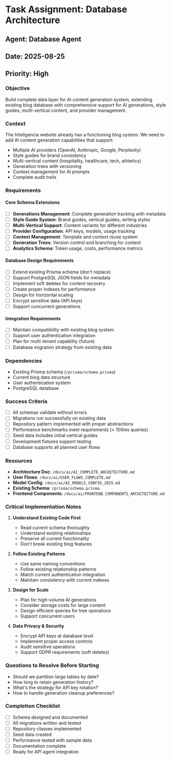 # Task Assignment: Database Architecture
## Agent: Database Agent
## Date: 2025-08-25
## Priority: High

### Objective
Build complete data layer for AI content generation system, extending existing blog database with comprehensive support for AI generations, style guides, multi-vertical content, and provider management.

### Context
The Inteligencia website already has a functioning blog system. We need to add AI content generation capabilities that support:
- Multiple AI providers (OpenAI, Anthropic, Google, Perplexity)
- Style guides for brand consistency
- Multi-vertical content (hospitality, healthcare, tech, athletics)  
- Generation trees with versioning
- Context management for AI prompts
- Complete audit trails

### Requirements

#### Core Schema Extensions
- [ ] **Generations Management**: Complete generation tracking with metadata
- [ ] **Style Guide System**: Brand guides, vertical guides, writing styles
- [ ] **Multi-Vertical Support**: Content variants for different industries
- [ ] **Provider Configuration**: API keys, models, usage tracking
- [ ] **Context Management**: Template and context reuse system
- [ ] **Generation Trees**: Version control and branching for content
- [ ] **Analytics Schema**: Token usage, costs, performance metrics

#### Database Design Requirements
- [ ] Extend existing Prisma schema (don't replace)
- [ ] Support PostgreSQL JSON fields for metadata
- [ ] Implement soft deletes for content recovery
- [ ] Create proper indexes for performance
- [ ] Design for horizontal scaling
- [ ] Encrypt sensitive data (API keys)
- [ ] Support concurrent generations

#### Integration Requirements  
- [ ] Maintain compatibility with existing blog system
- [ ] Support user authentication integration
- [ ] Plan for multi-tenant capability (future)
- [ ] Database migration strategy from existing data

### Dependencies
- Existing Prisma schema (`/prisma/schema.prisma`)
- Current blog data structure
- User authentication system
- PostgreSQL database

### Success Criteria
- [ ] All schemas validate without errors
- [ ] Migrations run successfully on existing data
- [ ] Repository pattern implemented with proper abstractions
- [ ] Performance benchmarks meet requirements (< 100ms queries)
- [ ] Seed data includes initial vertical guides
- [ ] Development fixtures support testing
- [ ] Database supports all planned user flows

### Resources
- **Architecture Doc**: `/docs/ai/AI_COMPLETE_ARCHITECTURE.md`
- **User Flows**: `/docs/ai/USER_FLOWS_COMPLETE.md`
- **Model Config**: `/docs/ai/AI_MODELS_CONFIG_2025.md`
- **Existing Schema**: `/prisma/schema.prisma`
- **Frontend Components**: `/docs/ai/FRONTEND_COMPONENTS_ARCHITECTURE.md`

### Critical Implementation Notes

1. **Understand Existing Code First**
   - Read current schema thoroughly
   - Understand existing relationships
   - Preserve all current functionality
   - Don't break existing blog features

2. **Follow Existing Patterns**
   - Use same naming conventions
   - Follow existing relationship patterns
   - Match current authentication integration
   - Maintain consistency with current indexes

3. **Design for Scale**
   - Plan for high-volume AI generations
   - Consider storage costs for large content
   - Design efficient queries for tree operations
   - Support concurrent users

4. **Data Privacy & Security**
   - Encrypt API keys at database level
   - Implement proper access controls
   - Audit sensitive operations
   - Support GDPR requirements (soft deletes)

### Questions to Resolve Before Starting
- Should we partition large tables by date?
- How long to retain generation history?
- What's the strategy for API key rotation?
- How to handle generation cleanup preferences?

### Completion Checklist
- [ ] Schema designed and documented
- [ ] All migrations written and tested
- [ ] Repository classes implemented
- [ ] Seed data created
- [ ] Performance tested with sample data
- [ ] Documentation complete
- [ ] Ready for API agent integration